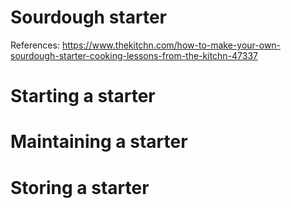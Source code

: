# Sourdough starter
References: https://www.thekitchn.com/how-to-make-your-own-sourdough-starter-cooking-lessons-from-the-kitchn-47337

# Starting a starter

# Maintaining a starter

# Storing a starter
